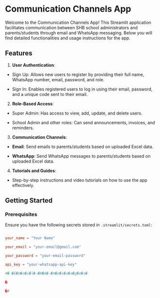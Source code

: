 
# Communication Channels App

  

Welcome to the Communication Channels App! This Streamlit application facilitates communication between SHB school administrators and parents/students through email and WhatsApp messaging. Below you will find detailed functionalities and usage instructions for the app.

  

## Features

  

1.  **User Authentication**:

- Sign Up: Allows new users to register by providing their full name, WhatsApp number, email, password, and role.

- Sign In: Enables registered users to log in using their email, password, and a unique code sent to their email.

  

2.  **Role-Based Access**:

- Super Admin: Has access to view, add, update, and delete users.

- School Admin and other roles: Can send announcements, invoices, and reminders.

  

3.  **Communication Channels**:

-  **Email**: Send emails to parents/students based on uploaded Excel data.

-  **WhatsApp**: Send WhatsApp messages to parents/students based on uploaded Excel data.

  

4.  **Tutorials and Guides**:

- Step-by-step instructions and video tutorials on how to use the app effectively.

  

## Getting Started

  

### Prerequisites

  

Ensure you have the following secrets stored in `.streamlit/secrets.toml`:

  

```toml

your_name = "Your Name"

your_email = "your-email@gmail.com"

your_password = "your-email-password"

api_key = "your-whatsapp-api-key"

#� �E�m�a�i�l�-�W�A�-�m�e�s�s�a�g�e�s�

�

�#
